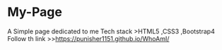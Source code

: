 # My-Page
A Simple page dedicated to me
Tech stack >HTML5 ,CSS3 ,Bootstrap4
Follow th link >>https://punisher1151.github.io/WhoAmI/
